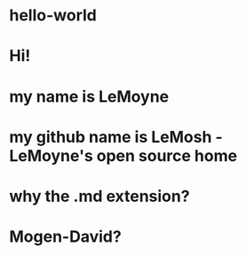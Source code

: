# hello-world
#
# Hi!  
# my name is LeMoyne
# my github name is LeMosh - LeMoyne's open source home
# 
# why the .md extension?  
# Mogen-David? 
